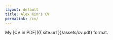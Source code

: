 ```yaml
---
layout: default
title: Alex Kim's CV
permalink: /cv/
---
```

My [CV in PDF]({{ site.url }}/assets/cv.pdf) format.
